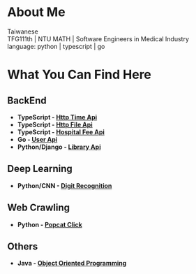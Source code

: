 # About Me
Taiwanese  
TFG111th | NTU MATH | Software Engineers in Medical Industry  
language: python | typescript | go

# What You Can Find Here

## BackEnd
- **TypeScript - [Http Time Api](https://github.com/yuhexiong/http-time-api-typescript)**
- **TypeScript - [Http File Api](https://github.com/yuhexiong/http-file-api-typescript)**
- **TypeScript - [Hospital Fee Api](https://github.com/yuhexiong/hospital-fee-api-typescript)**
- **Go - [ User Api](https://github.com/yuhexiong/user-api-golang)**
- **Python/Django - [Library Api](https://github.com/yuhexiong/library-api-python-django)**


## Deep Learning
- **Python/CNN - [Digit Recognition](https://github.com/yuhexiong/digit-recognition-CNN-python)**

## Web Crawling
- **Python - [Popcat Click](https://github.com/yuhexiong/popcat-click-python)**

## Others
- **Java - [Object Oriented Programming](https://github.com/yuhexiong/object-oriented-programming-java)**
